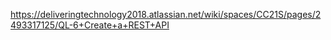 https://deliveringtechnology2018.atlassian.net/wiki/spaces/CC21S/pages/2493317125/QL-6+Create+a+REST+API
